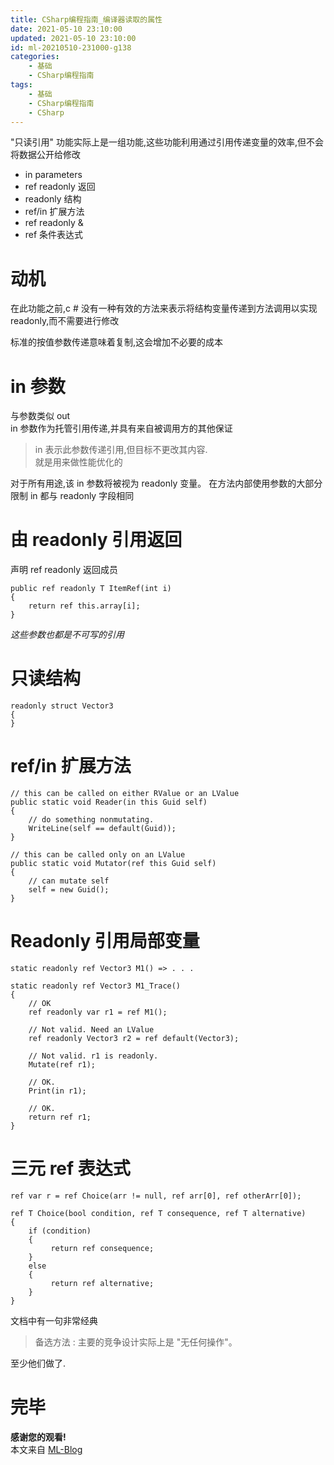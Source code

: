 ```yaml
---
title: CSharp编程指南_编译器读取的属性
date: 2021-05-10 23:10:00
updated: 2021-05-10 23:10:00
id: ml-20210510-231000-g138
categories:
	- 基础
	- CSharp编程指南
tags: 
	- 基础
	- CSharp编程指南
	- CSharp
---
```


"只读引用" 功能实际上是一组功能,这些功能利用通过引用传递变量的效率,但不会将数据公开给修改

* in parameters
* ref readonly 返回
* readonly 结构
* ref/in 扩展方法
* ref readonly &
* ref 条件表达式

<!--more-->

# 动机

在此功能之前,c # 没有一种有效的方法来表示将结构变量传递到方法调用以实现 readonly,而不需要进行修改

标准的按值参数传递意味着复制,这会增加不必要的成本

# in 参数

与参数类似 out  
in 参数作为托管引用传递,并具有来自被调用方的其他保证

> in 表示此参数传递引用,但目标不更改其内容.  
> 就是用来做性能优化的

对于所有用途,该 in 参数将被视为 readonly 变量。 在方法内部使用参数的大部分限制 in 都与 readonly 字段相同

# 由 readonly 引用返回

声明 ref readonly 返回成员

```CSharp
public ref readonly T ItemRef(int i)
{
	return ref this.array[i];
}
```
*这些参数也都是不可写的引用*

# 只读结构

```CSharp
readonly struct Vector3
{
}
```

# ref/in 扩展方法

```CSharp
// this can be called on either RValue or an LValue
public static void Reader(in this Guid self)
{
    // do something nonmutating.
    WriteLine(self == default(Guid));
}

// this can be called only on an LValue
public static void Mutator(ref this Guid self)
{
    // can mutate self
    self = new Guid();
}
```

# Readonly 引用局部变量

```CSharp
static readonly ref Vector3 M1() => . . .

static readonly ref Vector3 M1_Trace()
{
    // OK
    ref readonly var r1 = ref M1();

    // Not valid. Need an LValue
    ref readonly Vector3 r2 = ref default(Vector3);

    // Not valid. r1 is readonly.
    Mutate(ref r1);

    // OK.
    Print(in r1);

    // OK.
    return ref r1;
}
```

# 三元 ref 表达式

```CSharp
ref var r = ref Choice(arr != null, ref arr[0], ref otherArr[0]);
```

```CSharp
ref T Choice(bool condition, ref T consequence, ref T alternative)
{
    if (condition)
    {
         return ref consequence;
    }
    else
    {
         return ref alternative;
    }
}
```

文档中有一句非常经典

> 备选方法 : 主要的竞争设计实际上是 "无任何操作"。

至少他们做了.

# 完毕

**感谢您的观看!**  
本文来自 [ML-Blog][ML-Blog_Link]

<!-- 图片 -->

<!-- 链接 -->

<!-- 水印 -->
[ML-Blog_Link]:https://userminghaoli.github.io/ "我的博客"
